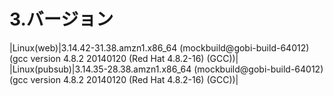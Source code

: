 
# 3.バージョン

|Linux(web)|3.14.42-31.38.amzn1.x86_64 (mockbuild@gobi-build-64012) (gcc version 4.8.2 20140120 (Red Hat 4.8.2-16) (GCC))|
|Linux(pubsub)|3.14.35-28.38.amzn1.x86_64 (mockbuild@gobi-build-64012) (gcc version 4.8.2 20140120 (Red Hat 4.8.2-16) (GCC))|


